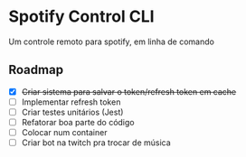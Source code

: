 # Spotify Control CLI
Um controle remoto para spotify, em linha de comando

## Roadmap
- [x] ~~Criar sistema para salvar o token/refresh token em cache~~
- [ ] Implementar refresh token
- [ ] Criar testes unitários (Jest)
- [ ] Refatorar boa parte do código
- [ ] Colocar num container
- [ ] Criar bot na twitch pra trocar de música
